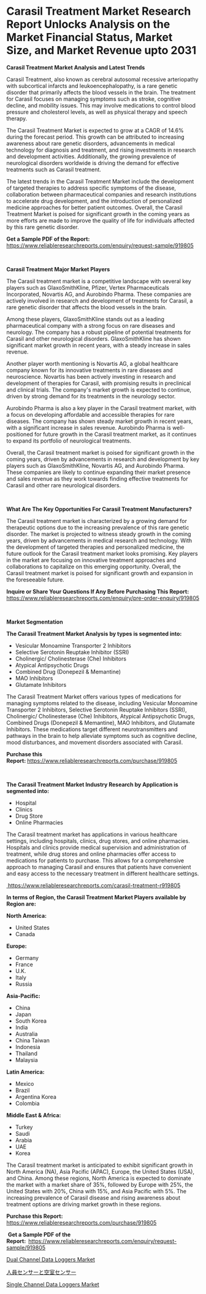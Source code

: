 <p><h1>Carasil Treatment Market Research Report Unlocks Analysis on the Market Financial Status, Market Size, and Market Revenue upto 2031</h1></p><p><strong>Carasil Treatment Market Analysis and Latest Trends</strong></p>
<p><p>Carasil Treatment, also known as cerebral autosomal recessive arteriopathy with subcortical infarcts and leukoencephalopathy, is a rare genetic disorder that primarily affects the blood vessels in the brain. The treatment for Carasil focuses on managing symptoms such as stroke, cognitive decline, and mobility issues. This may involve medications to control blood pressure and cholesterol levels, as well as physical therapy and speech therapy.</p><p>The Carasil Treatment Market is expected to grow at a CAGR of 14.6% during the forecast period. This growth can be attributed to increasing awareness about rare genetic disorders, advancements in medical technology for diagnosis and treatment, and rising investments in research and development activities. Additionally, the growing prevalence of neurological disorders worldwide is driving the demand for effective treatments such as Carasil treatment.</p><p>The latest trends in the Carasil Treatment Market include the development of targeted therapies to address specific symptoms of the disease, collaboration between pharmaceutical companies and research institutions to accelerate drug development, and the introduction of personalized medicine approaches for better patient outcomes. Overall, the Carasil Treatment Market is poised for significant growth in the coming years as more efforts are made to improve the quality of life for individuals affected by this rare genetic disorder.</p></p>
<p><strong>Get a Sample PDF of the Report:&nbsp;</strong> <a href="https://www.reliableresearchreports.com/enquiry/request-sample/919805">https://www.reliableresearchreports.com/enquiry/request-sample/919805</a></p>
<p>&nbsp;</p>
<p><strong>Carasil Treatment Major Market Players</strong></p>
<p><p>The Carasil treatment market is a competitive landscape with several key players such as GlaxoSmithKline, Pfizer, Vertex Pharmaceuticals Incorporated, Novartis AG, and Aurobindo Pharma. These companies are actively involved in research and development of treatments for Carasil, a rare genetic disorder that affects the blood vessels in the brain.</p><p>Among these players, GlaxoSmithKline stands out as a leading pharmaceutical company with a strong focus on rare diseases and neurology. The company has a robust pipeline of potential treatments for Carasil and other neurological disorders. GlaxoSmithKline has shown significant market growth in recent years, with a steady increase in sales revenue.</p><p>Another player worth mentioning is Novartis AG, a global healthcare company known for its innovative treatments in rare diseases and neuroscience. Novartis has been actively investing in research and development of therapies for Carasil, with promising results in preclinical and clinical trials. The company's market growth is expected to continue, driven by strong demand for its treatments in the neurology sector.</p><p>Aurobindo Pharma is also a key player in the Carasil treatment market, with a focus on developing affordable and accessible therapies for rare diseases. The company has shown steady market growth in recent years, with a significant increase in sales revenue. Aurobindo Pharma is well-positioned for future growth in the Carasil treatment market, as it continues to expand its portfolio of neurological treatments.</p><p>Overall, the Carasil treatment market is poised for significant growth in the coming years, driven by advancements in research and development by key players such as GlaxoSmithKline, Novartis AG, and Aurobindo Pharma. These companies are likely to continue expanding their market presence and sales revenue as they work towards finding effective treatments for Carasil and other rare neurological disorders.</p></p>
<p>&nbsp;</p>
<p><strong>What Are The Key Opportunities For Carasil Treatment Manufacturers?</strong></p>
<p><p>The Carasil treatment market is characterized by a growing demand for therapeutic options due to the increasing prevalence of this rare genetic disorder. The market is projected to witness steady growth in the coming years, driven by advancements in medical research and technology. With the development of targeted therapies and personalized medicine, the future outlook for the Carasil treatment market looks promising. Key players in the market are focusing on innovative treatment approaches and collaborations to capitalize on this emerging opportunity. Overall, the Carasil treatment market is poised for significant growth and expansion in the foreseeable future.</p></p>
<p><strong>Inquire or Share Your Questions If Any Before Purchasing This Report:</strong> <a href="https://www.reliableresearchreports.com/enquiry/pre-order-enquiry/919805">https://www.reliableresearchreports.com/enquiry/pre-order-enquiry/919805</a></p>
<p>&nbsp;</p>
<p><strong>Market Segmentation</strong></p>
<p><strong>The Carasil Treatment Market Analysis by types is segmented into:</strong></p>
<p><ul><li>Vesicular Monoamine Transporter 2 Inhibitors</li><li>Selective Serotonin Reuptake Inhibitor (SSRI)</li><li>Cholinergic/ Cholinesterase (Che) Inhibitors</li><li>Atypical Antipsychotic Drugs</li><li>Combined Drug (Donepezil & Memantine)</li><li>MAO Inhibitors</li><li>Glutamate Inhibitors</li></ul></p>
<p><p>The Carasil Treatment Market offers various types of medications for managing symptoms related to the disease, including Vesicular Monoamine Transporter 2 Inhibitors, Selective Serotonin Reuptake Inhibitors (SSRI), Cholinergic/ Cholinesterase (Che) Inhibitors, Atypical Antipsychotic Drugs, Combined Drugs (Donepezil & Memantine), MAO Inhibitors, and Glutamate Inhibitors. These medications target different neurotransmitters and pathways in the brain to help alleviate symptoms such as cognitive decline, mood disturbances, and movement disorders associated with Carasil.</p></p>
<p><strong>Purchase this Report:&nbsp;</strong><a href="https://www.reliableresearchreports.com/purchase/919805">https://www.reliableresearchreports.com/purchase/919805</a></p>
<p>&nbsp;</p>
<p><strong>The Carasil Treatment Market Industry Research by Application is segmented into:</strong></p>
<p><ul><li>Hospital</li><li>Clinics</li><li>Drug Store</li><li>Online Pharmacies</li></ul></p>
<p><p>The Carasil treatment market has applications in various healthcare settings, including hospitals, clinics, drug stores, and online pharmacies. Hospitals and clinics provide medical supervision and administration of treatment, while drug stores and online pharmacies offer access to medications for patients to purchase. This allows for a comprehensive approach to managing Carasil and ensures that patients have convenient and easy access to the necessary treatment in different healthcare settings.</p></p>
<p><a href="https://www.reliableresearchreports.com/carasil-treatment-r919805">&nbsp;https://www.reliableresearchreports.com/carasil-treatment-r919805</a></p>
<p><strong>In terms of Region, the Carasil Treatment Market Players available by Region are:</strong></p>
<p>
    <p> <strong> North America: </strong>
        <ul>
            <li>United States</li>
            <li>Canada</li>
        </ul>
        </p> 
    <p> <strong> Europe: </strong>
        <ul>
            <li>Germany</li>
            <li>France</li>
            <li>U.K.</li>
            <li>Italy</li>
            <li>Russia</li>
        </ul>
        </p> 
    <p> <strong> Asia-Pacific: </strong>
        <ul>
            <li>China</li>
            <li>Japan</li>
            <li>South Korea</li>
            <li>India</li>
            <li>Australia</li>
            <li>China Taiwan</li>
            <li>Indonesia</li>
            <li>Thailand</li>
            <li>Malaysia</li>
        </ul>
        </p> 
    <p> <strong> Latin America: </strong>
        <ul>
            <li>Mexico</li>
            <li>Brazil</li>
            <li>Argentina Korea</li>
            <li>Colombia</li>
        </ul>
        </p> 
    <p> <strong> Middle East & Africa: </strong>
        <ul>
            <li>Turkey</li>
            <li>Saudi</li>
            <li>Arabia</li>
            <li>UAE</li>
            <li>Korea</li>
        </ul>
    </p>
    </p>
<p><p>The Carasil treatment market is anticipated to exhibit significant growth in North America (NA), Asia Pacific (APAC), Europe, the United States (USA), and China. Among these regions, North America is expected to dominate the market with a market share of 35%, followed by Europe with 25%, the United States with 20%, China with 15%, and Asia Pacific with 5%. The increasing prevalence of Carasil disease and rising awareness about treatment options are driving market growth in these regions.</p></p>
<p><strong>Purchase this Report: </strong><a href="https://www.reliableresearchreports.com/purchase/919805">https://www.reliableresearchreports.com/purchase/919805</a></p>
<p>&nbsp;<strong>Get a Sample PDF of the Report:&nbsp;&nbsp;</strong><a href="https://www.reliableresearchreports.com/enquiry/request-sample/919805">https://www.reliableresearchreports.com/enquiry/request-sample/919805</a></p>
<p><strong></strong></p>
<p><p><a href="https://github.com/LitzyGulgowski2023/Market-Research-Report-List-1/blob/main/dual-channel-data-loggers-market.md">Dual Channel Data Loggers Market</a></p><p><a href="https://github.com/FredaJerde/Market-Research-Report-List-1/blob/main/4521132170835.md">人員センサーと空室センサー</a></p><p><a href="https://github.com/Sinjinluong3e0awx2m195k76/Market-Research-Report-List-3/blob/main/single-channel-data-loggers-market.md">Single Channel Data Loggers Market</a></p></p>